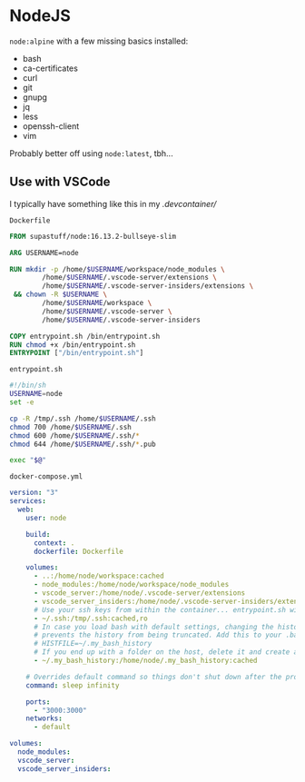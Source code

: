 # NodeJS

`node:alpine` with a few missing basics installed:

- bash
- ca-certificates
- curl
- git
- gnupg
- jq
- less
- openssh-client
- vim

Probably better off using `node:latest`, tbh...

## Use with VSCode

I typically have something like this in my _.devcontainer/_

`Dockerfile`

```dockerfile
FROM supastuff/node:16.13.2-bullseye-slim

ARG USERNAME=node

RUN mkdir -p /home/$USERNAME/workspace/node_modules \
        /home/$USERNAME/.vscode-server/extensions \
        /home/$USERNAME/.vscode-server-insiders/extensions \
 && chown -R $USERNAME \
        /home/$USERNAME/workspace \
        /home/$USERNAME/.vscode-server \
        /home/$USERNAME/.vscode-server-insiders

COPY entrypoint.sh /bin/entrypoint.sh
RUN chmod +x /bin/entrypoint.sh
ENTRYPOINT ["/bin/entrypoint.sh"]
```

`entrypoint.sh`

```bash
#!/bin/sh
USERNAME=node
set -e

cp -R /tmp/.ssh /home/$USERNAME/.ssh
chmod 700 /home/$USERNAME/.ssh
chmod 600 /home/$USERNAME/.ssh/*
chmod 644 /home/$USERNAME/.ssh/*.pub

exec "$@"
```

`docker-compose.yml`

```yaml
version: "3"
services:
  web:
    user: node

    build:
      context: .
      dockerfile: Dockerfile

    volumes:
      - ..:/home/node/workspace:cached
      - node_modules:/home/node/workspace/node_modules
      - vscode_server:/home/node/.vscode-server/extensions
      - vscode_server_insiders:/home/node/.vscode-server-insiders/extensions
      # Use your ssh keys from within the container... entrypoint.sh will fix the permissions
      - ~/.ssh:/tmp/.ssh:cached,ro
      # In case you load bash with default settings, changing the history file location
      # prevents the history from being truncated. Add this to your .bashrc:
      # HISTFILE=~/.my_bash_history
      # If you end up with a folder on the host, delete it and create a new file, and rebuild the container
      - ~/.my_bash_history:/home/node/.my_bash_history:cached

    # Overrides default command so things don't shut down after the process ends.
    command: sleep infinity

    ports:
      - "3000:3000"
    networks:
      - default

volumes:
  node_modules:
  vscode_server:
  vscode_server_insiders:
```
